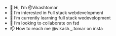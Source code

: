 - 👋 Hi, I’m @Vikashtomar
- 👀 I’m interested in Full stack webdevelopment
- 🌱 I’m currently learning full stack wedevelopment
- 💞️ I’m looking to collaborate on fsd
- 📫 How to reach me @vikash._.tomar on insta

<!---
Vikashtomar/Vikashtomar is a ✨ special ✨ repository because its `README.md` (this file) appears on your GitHub profile.
You can click the Preview link to take a look at your changes.
--->

